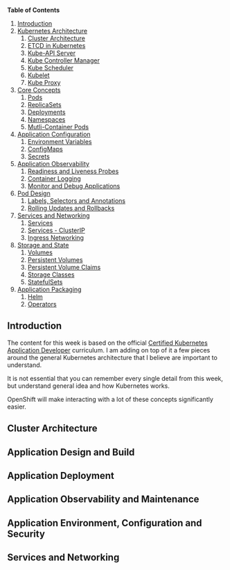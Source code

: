 **Table of Contents**
1. [Introduction](#introduction)
1. [Kubernetes Architecture](#kubernetes-architecture)
    1. [Cluster Architecture](#cluster-architecture)
    2. [ETCD in Kubernetes](#etcd-in-kubernetes)
    3. [Kube-API Server](#kube-api-server)
    4. [Kube Controller Manager](#kube-controller-manager)
    5. [Kube Scheduler](#kube-scheduler)
    6. [Kubelet](#kubelet)
    7. [Kube Proxy](#kube-proxy)
1. [Core Concepts](#core-concepts)
    1. [Pods](#pods)
    2. [ReplicaSets](#replicasets)
    3. [Deployments](#deployments)
    4. [Namespaces](#namespaces)
    5. [Mutli-Container Pods](#multi-container-pods)
1. [Application Configuration](#application-configuration)
    1. [Environment Variables](#environment-variables)
    2. [ConfigMaps](#config-maps)
    3. [Secrets](#secrets)
1. [Application Observability](#application-observability)
    1. [Readiness and Liveness Probes](#readiness-and-liveness-probes)
    2. [Container Logging](#container-logging)
    3. [Monitor and Debug Applications](#monitor-and-debug-applications)
1. [Pod Design](#pod-design)
    1. [Labels, Selectors and Annotations](#labels-selectors-and-annotations)
    2. [Rolling Updates and Rollbacks](#rolling-updates-and-rollbacks)
1. [Services and Networking](#services-and-networking)
    1. [Services](#services)
    2. [Services - ClusterIP](#services-clusterip)
    3. [Ingress Networking](#ingress-networking)
1. [Storage and State](#storage-and-state)
    1. [Volumes](#volumes)
    2. [Persistent Volumes](#persistent-volumes)
    3. [Persistent Volume Claims](#persisten-volume-claims)
    4. [Storage Classes](#storage-classes)
    5. [StatefulSets](#statefulsets)
1. [Application Packaging](#application-packaging)
    1. [Helm](#helm)
    2. [Operators](#operators)

## Introduction
The content for this week is based on the official [Certified Kubernetes Application Developer](https://github.com/cncf/curriculum/blob/master/CKAD_Curriculum_v1.22.pdf) curriculum. I am adding on top of it a few pieces around the general Kubernetes architecture that I believe are important to understand.

It is not essential that you can remember every single detail from this week, but understand general idea and how Kubernetes works.

OpenShift will make interacting with a lot of these concepts significantly easier.

## Cluster Architecture

## Application Design and Build

## Application Deployment

## Application Observability and Maintenance

## Application Environment, Configuration and Security

## Services and Networking